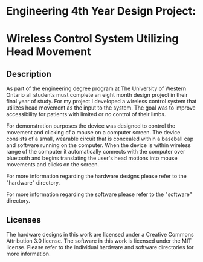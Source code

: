 Engineering 4th Year Design Project:
====================================
Wireless Control System Utilizing Head Movement
===============================================

Description
-----------

As part of the engineering degree program at The University of Western Ontario
all students must complete an eight month design project in their final year
of study. For my project I developed a wireless control system that utilizes
head movement as the input to the system. The goal was to improve accessibility
for patients with limited or no control of their limbs.

For demonstration purposes the device was designed to control the movement and
clicking of a mouse on a computer screen. The device consists of a small,
wearable circuit that is concealed within a baseball cap and software running
on the computer. When the device is within wireless range of the computer it
automatically connects with the computer over bluetooth and
begins translating the user's head motions into mouse movements and clicks on the
screen.

For more information regarding the hardware designs please refer to the "hardware"
directory.

For more information regarding the software please refer to the "software"
directory.

Licenses
--------

The hardware designs in this work are licensed under a Creative Commons Attribution
3.0 license. The software in this work is licensed under the MIT license. Please refer
to the individual hardware and software directories for more information.
